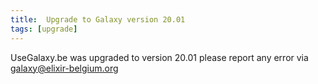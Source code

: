 ```yaml
---
title:  Upgrade to Galaxy version 20.01
tags: [upgrade]
---
```


UseGalaxy.be was upgraded to version 20.01 please report any error via galaxy@elixir-belgium.org

